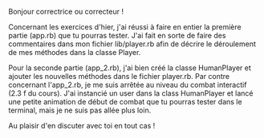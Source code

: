 Bonjour correctrice ou correcteur !

Concernant les exercices d'hier, j'ai réussi à faire en entier la première partie (app.rb) que tu pourras tester.
J'ai fait en sorte de faire des commentaires dans mon fichier lib/player.rb afin de décrire le déroulement de mes méthodes dans la classe Player.

Pour la seconde partie (app_2.rb), j'ai bien créé la classe HumanPlayer et ajouter les nouvelles méthodes dans le fichier player.rb.
Par contre concernant l'app_2.rb, je me suis arrêtée au niveau du combat interactif (2.3 f du cours).
J'ai instancié un user dans la class HumanPlayer et lancé une petite animation de début de combat que tu pourras tester dans le terminal, mais je ne suis pas allée plus loin.

Au plaisir d'en discuter avec toi en tout cas !
